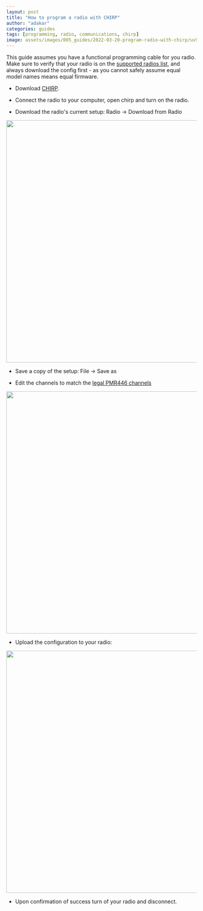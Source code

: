 ```yaml
---
layout: post
title: "How to program a radio with CHIRP"
author: "adakar"
categories: guides
tags: [programming, radio, communications, chirp]
image: assets/images/005_guides/2022-03-20-program-radio-with-chirp/uv5rprogramming.png
---
```


This guide assumes you have a functional programming cable for you radio. 
Make sure to verify that your radio is on the [supported radios list](https://chirp.danplanet.com/projects/chirp/wiki/Home#Supported-Radio-Models), and always download the config first - as you cannot safely assume equal model names means equal firmware.

* Download [CHIRP](https://chirp.danplanet.com/projects/chirp/wiki/Download).

* Connect the radio to your computer, open chirp and turn on the radio.

* Download the radio's current setup: Radio -> Download from Radio

<div class="image-thumbnail">
	<a href="https://user-images.githubusercontent.com/25975089/153761257-d1645312-a2b0-423e-8a82-fefe1a931631.png">
		<img src="https://user-images.githubusercontent.com/25975089/153761257-d1645312-a2b0-423e-8a82-fefe1a931631.png" width="640"/>
	</a>
</div>



* Save a copy of the setup: File -> Save as

* Edit the channels to match the [legal PMR446 channels](../446-channels)

<div class="image-thumbnail">
	<a href="https://user-images.githubusercontent.com/25975089/153761194-5c481bb7-6d04-4c29-9cc0-908e5dee6ac4.png">
		<img src="https://user-images.githubusercontent.com/25975089/153761194-5c481bb7-6d04-4c29-9cc0-908e5dee6ac4.png" width="640"/>
	</a>
</div>



* Upload the configuration to your radio:

<div class="image-thumbnail">
	<a href="https://user-images.githubusercontent.com/25975089/153761246-be65d35f-359b-4e4a-b2b7-ab08580f8941.png">
		<img src="https://user-images.githubusercontent.com/25975089/153761246-be65d35f-359b-4e4a-b2b7-ab08580f8941.png" width="640"/>
	</a>
</div>



* Upon confirmation of success turn of your radio and disconnect.


